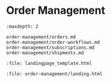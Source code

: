 # Order Management

```{toctree}
:maxdepth: 2

order-management/orders.md
order-management/order-workflows.md
order-management/subscriptions.md
order-management/shipments.md
```

```{raw} html
:file: landingpage_template.html
```

```{raw} html
:file: order-management/landing.html
```
